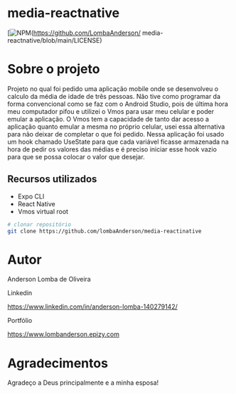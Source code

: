 # media-reactnative

[![NPM](https://img.shields.io/npm/l/react)(https://github.com/LombaAnderson/ media-reactnative/blob/main/LICENSE)


# Sobre o projeto
Projeto no qual foi pedido uma aplicação mobile onde se desenvolveu o calculo da média de idade de três pessoas. Não tive como programar da forma convencional como se faz 
com o Android Studio, pois de última hora meu computador pifou e utilizei o Vmos para usar meu celular e poder emular a aplicação. O Vmos tem a capacidade de tanto dar acesso
a aplicação quanto emular a mesma no próprio celular, usei essa alternativa para não deixar de completar o que foi pedido. Nessa aplicação foi usado um hook chamado UseState
para que cada variável ficasse armazenada na hora de pedir os valores das médias e é preciso iniciar esse hook vazio para que se possa colocar o valor que desejar.


## Recursos utilizados
- Expo CLI
- React Native
- Vmos virtual root


```bash
# clonar repositório
git clone https://github.com/lombaAnderson/media-reactinative

```

# Autor

Anderson Lomba de Oliveira

Linkedin

https://www.linkedin.com/in/anderson-lomba-140279142/

Portfólio

https://www.lombanderson.epizy.com

# Agradecimentos

Agradeço a Deus principalmente e a minha esposa!
